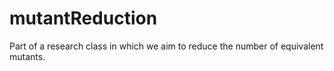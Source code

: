 # mutantReduction
Part of a research class in which we aim to reduce the number of equivalent mutants.
